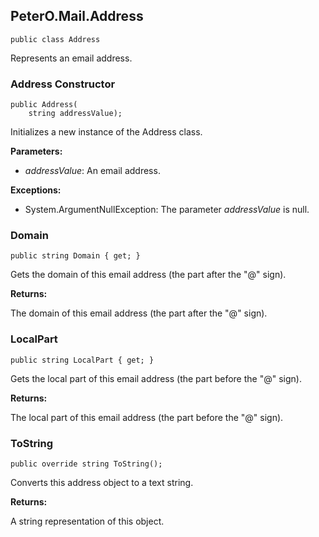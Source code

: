 ## PeterO.Mail.Address

    public class Address

Represents an email address.

### Address Constructor

    public Address(
        string addressValue);

Initializes a new instance of the Address class.

<b>Parameters:</b>

 * <i>addressValue</i>: An email address.

<b>Exceptions:</b>

 * System.ArgumentNullException:
The parameter  <i>addressValue</i>
 is null.

### Domain

    public string Domain { get; }

Gets the domain of this email address (the part after the "@" sign).

<b>Returns:</b>

The domain of this email address (the part after the "@" sign).

### LocalPart

    public string LocalPart { get; }

Gets the local part of this email address (the part before the "@" sign).

<b>Returns:</b>

The local part of this email address (the part before the "@" sign).

### ToString

    public override string ToString();

Converts this address object to a text string.

<b>Returns:</b>

A string representation of this object.
